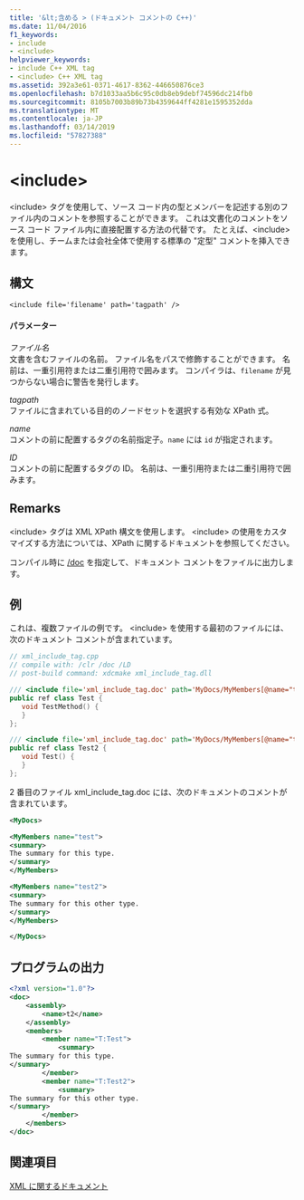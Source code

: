 ```yaml
---
title: '&lt;含める > (ドキュメント コメントの C++)'
ms.date: 11/04/2016
f1_keywords:
- include
- <include>
helpviewer_keywords:
- include C++ XML tag
- <include> C++ XML tag
ms.assetid: 392a3e61-0371-4617-8362-446650876ce3
ms.openlocfilehash: b7d1033aa5b6c95c0db8eb9debf74596dc214fb0
ms.sourcegitcommit: 8105b7003b89b73b4359644ff4281e1595352dda
ms.translationtype: MT
ms.contentlocale: ja-JP
ms.lasthandoff: 03/14/2019
ms.locfileid: "57827388"
---
```

# <a name="ltincludegt"></a>&lt;include&gt;

\<include> タグを使用して、ソース コード内の型とメンバーを記述する別のファイル内のコメントを参照することができます。 これは文書化のコメントをソース コード ファイル内に直接配置する方法の代替です。  たとえば、\<include> を使用し、チームまたは会社全体で使用する標準の "定型" コメントを挿入できます。

## <a name="syntax"></a>構文

```
<include file='filename' path='tagpath' />
```

#### <a name="parameters"></a>パラメーター

*ファイル名*<br/>
文書を含むファイルの名前。 ファイル名をパスで修飾することができます。  名前は、一重引用符または二重引用符で囲みます。  コンパイラは、`filename` が見つからない場合に警告を発行します。

*tagpath*<br/>
ファイルに含まれている目的のノードセットを選択する有効な XPath 式。

*name*<br/>
コメントの前に配置するタグの名前指定子。`name` には `id` が指定されます。

*ID*<br/>
コメントの前に配置するタグの ID。  名前は、一重引用符または二重引用符で囲みます。

## <a name="remarks"></a>Remarks

\<include> タグは XML XPath 構文を使用します。 \<include> の使用をカスタマイズする方法については、XPath に関するドキュメントを参照してください。

コンパイル時に [/doc](doc-process-documentation-comments-c-cpp.md) を指定して、ドキュメント コメントをファイルに出力します。

## <a name="example"></a>例

これは、複数ファイルの例です。 \<include> を使用する最初のファイルには、次のドキュメント コメントが含まれています。

```cpp
// xml_include_tag.cpp
// compile with: /clr /doc /LD
// post-build command: xdcmake xml_include_tag.dll

/// <include file='xml_include_tag.doc' path='MyDocs/MyMembers[@name="test"]/*' />
public ref class Test {
   void TestMethod() {
   }
};

/// <include file='xml_include_tag.doc' path='MyDocs/MyMembers[@name="test2"]/*' />
public ref class Test2 {
   void Test() {
   }
};
```

2 番目のファイル xml_include_tag.doc には、次のドキュメントのコメントが含まれています。

```xml
<MyDocs>

<MyMembers name="test">
<summary>
The summary for this type.
</summary>
</MyMembers>

<MyMembers name="test2">
<summary>
The summary for this other type.
</summary>
</MyMembers>

</MyDocs>
```

## <a name="program-output"></a>プログラムの出力

```xml
<?xml version="1.0"?>
<doc>
    <assembly>
        <name>t2</name>
    </assembly>
    <members>
        <member name="T:Test">
            <summary>
The summary for this type.
</summary>
        </member>
        <member name="T:Test2">
            <summary>
The summary for this other type.
</summary>
        </member>
    </members>
</doc>
```

## <a name="see-also"></a>関連項目

[XML に関するドキュメント](xml-documentation-visual-cpp.md)

